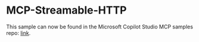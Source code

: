 # MCP-Streamable-HTTP

This sample can now be found in the Microsoft Copilot Studio MCP samples repo: [link](https://aka.ms/mcsmcp/samples).
